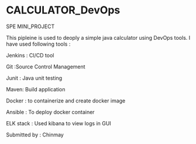 # CALCULATOR_DevOps
SPE MINI_PROJECT

This pipleine is used to deoply a simple java calculator using DevOps tools. I have used following tools :

Jenkins : CI/CD tool

Git :Source Control Management

Junit : Java unit testing

Maven: Build application

Docker : to containerize and create docker image

Ansible : To deploy docker container

ELK stack : Used kibana to view logs in GUI

Submitted by : Chinmay
